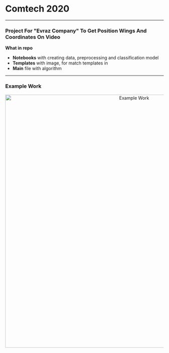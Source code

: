 # Comtech 2020
---
### Project For "Evraz Company" To Get Position Wings And Coordinates On Video

**What in repo**
* **Notebooks** with creating data, preprocessing and classification model
* **Templates** with image, for match templates in
* **Main** file with algorithm

---
### Example Work

<p align="center">
  <img src="./image_rm/gif_exm.gif" alt="Example Work" width="804">
</p>
